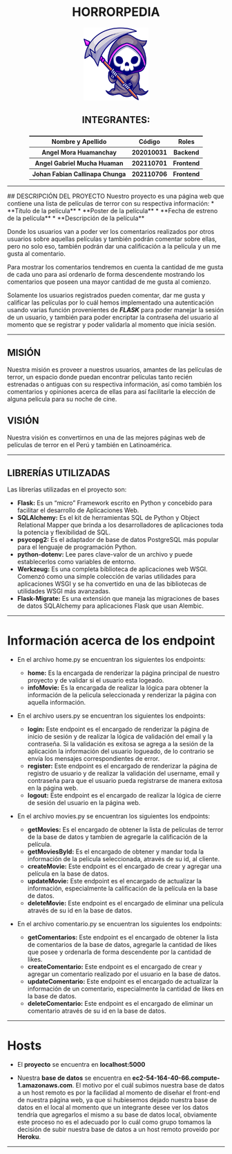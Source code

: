 
<center>
<h1>HORRORPEDIA</h1>
</center>
<center>
<img style="width: 150px;" src='static/imgs/grm.png' alt='logo'/></center>

<center>

<h2>INTEGRANTES:</h2>
<div>
  <table style="width: 100%; display: flex; justify-content:center;">
    <tr>
      <th>Nombre y Apellido</th>
      <th>Código</th>
      <th>Roles</th>
    </tr>
    <tr>
      <th>Angel Mora Huamanchay</th>
      <th>202010031</th>
      <th>Backend</th>
    </tr>
    <tr>
      <th>Angel Gabriel Mucha Huaman</th>
      <th>202110701</th>
      <th>Frontend</th>
    </tr>
    <tr>
      <th>Johan Fabian Callinapa Chunga</th>
      <th>202110706</th>
      <th>Frontend</th>
    </tr>
  </table>
</div>
</center>
<hr/>
## DESCRIPCIÓN DEL PROYECTO
Nuestro proyecto es una página web que contiene una lista de películas de terror con su respectiva información:
* **Título de la película**
* **Poster de la película**
* **Fecha de estreno de la película**
* **Descripción de la película**

Donde los usuarios van a poder ver los comentarios realizados por otros usuarios sobre aquellas películas y también podrán comentar sobre ellas, pero no solo eso, también podrán dar una calificación a la película y un me gusta al comentario.

Para mostrar los comentarios tendremos en cuenta la cantidad de me gusta de cada uno para así ordenarlo de forma descendente mostrando los comentarios que poseen una mayor cantidad de me gusta al comienzo. 

Solamente los usuarios registrados pueden comentar, dar me gusta y calificar las películas por lo cuál hemos implementado una autenticación usando varias función provenientes de ***FLASK*** para poder manejar la sesión de un usuario, y también para poder encriptar la contraseña del usuario al momento que se registrar y poder validarla al momento que inicia sesión. 
<hr/>

## MISIÓN
Nuestra misión es proveer a nuestros usuarios, amantes de las películas de terror, un espacio donde puedan encontrar películas tanto recién estrenadas o antiguas con su respectiva información, así como también los comentarios y opiniones acerca de ellas para así facilitarle la elección de alguna película para su noche de cine. 
## VISIÓN
Nuestra visión es convertirnos en una de las mejores páginas web de películas de terror en el Perú y también en Latinoamérica.
<hr/>

## LIBRERÍAS UTILIZADAS
Las librerías utilizadas en el proyecto son:
* **Flask:** Es un “micro” Framework escrito en Python y concebido para facilitar el desarrollo de Aplicaciones Web.
* **SQLAlchemy:** Es el kit de herramientas SQL de Python y Object Relational Mapper que brinda a los desarrolladores de aplicaciones toda la potencia y flexibilidad de SQL.
* **psycopg2:** Es el adaptador de base de datos PostgreSQL más popular para el lenguaje de programación Python.
* **python-dotenv:** Lee pares clave-valor de un archivo y puede establecerlos como variables de entorno.
* **Werkzeug:** Es una completa biblioteca de aplicaciones web WSGI. Comenzó como una simple colección de varias utilidades para aplicaciones WSGI y se ha convertido en una de las bibliotecas de utilidades WSGI más avanzadas.
* **Flask-Migrate:** Es una extensión que maneja las migraciones de bases de datos SQLAlchemy para aplicaciones Flask que usan Alembic.
<hr/>

# Información acerca de los endpoint
* En el archivo home.py se encuentran los siguientes los endpoints: 
  * **home:** Es la encargada de renderizar la página principal de nuestro proyecto y de validar si el usuario esta logeado.
  * **infoMovie:** Es la encargada de realizar la lógica para obtener la información de la pelicula seleccionada y renderizar la página con aquella información.
* En el archivo users.py se encuentran los siguientes los endpoints:
  * **login:** Este endpoint es el encargado de renderizar la página de inicio de sesión y de realizar la lógica de validación del email y la contraseña. Si la validación es exitosa se agrega a la sesión de la aplicación la información del usuario logueado, de lo contrario se envía los mensajes correspondientes de error.
  * **register:** Este endpoint es el encargado de renderizar la página de registro de usuario y de realizar la validación del username, email y contraseña para que el usuario pueda registrarse de manera exitosa en la página web.
  * **logout:** Este endpoint es el encargado de realizar la lógica de cierre de sesión del usuario en la página web.

* En el archivo movies.py se encuentran los siguientes los endpoints:
  * **getMovies:** Es el encargado de obtener la lista de películas de terror de la base de datos y tambien de agregarle la calificación de la película.
  * **getMoviesById:** Es el encargado de obtener y mandar toda la información de la película seleccionada, através de su id, al cliente.
  * **createMovie:** Este endpoint es el encargado de crear y agregar una película en la base de datos.
  * **updateMovie:** Este endpoint es el encargado de actualizar la información, especialmente la calificación de la película en la base de datos.
  * **deleteMovie:** Este endpoint es el encargado de eliminar una película através de su id en la base de datos.
* En el archivo comentario.py se encuentran los siguientes los endpoints:
  * **getComentarios:** Este endpoint es el encargado de obtener la lista de comentarios de la base de datos, agregarle la cantidad de likes que posee y ordenarla de forma descendente por la cantidad de likes.
  * **createComentario:** Este endpoint es el encargado de crear y agregar un comentario realizado por el usuario en la base de datos.
  * **updateComentario:** Este endpoint es el encargado de actualizar la información de un comentario, especialmente la cantidad de likes en la base de datos.
  * **deleteComentario:** Este endpoint es el encargado de eliminar un comentario através de su id en la base de datos.
<hr/>

# Hosts
* El **proyecto** se encuentra en **localhost:5000**

* Nuestra **base de datos** se encuentra en **ec2-54-164-40-66.compute-1.amazonaws.com**. El motivo por el cuál subimos nuestra base de datos a un host remoto es por la facilidad al momento de diseñar el front-end de nuestra página web, ya que si hubiesemos dejado nuestra base de datos en el local al momento que un integrante desee ver los datos tendría que agregarlos el mismo a su base de datos local, obviamente este proceso no es el adecuado por lo cuál como grupo tomamos la decisión de subir nuestra base de datos a un host remoto proveido por **Heroku**.
<hr/>